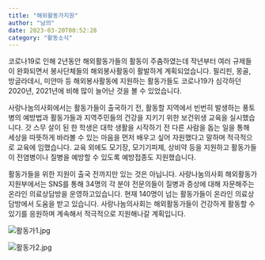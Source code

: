 ```yaml
---
title: "해외활동가지원"
author: "남의"
date: 2023-03-20T00:52:28
category: "활동소식"
---
```


코로나19로 인해 2년동안 해외활동가들의 활동이 주춤하였는데 작년부터 여러 규제들이 완화되면서 봉사단체들의 해외봉사활동이 활발하게 계획되었습니다. 필리핀, 몽골, 방글라데시, 미얀마 등 해외봉사활동에 지원하는 활동가들도 코로나19가 심각하던 2020년, 2021년에 비해 많이 늘어난 것을 볼 수 있었습니다.

사랑나눔의사회에서는 활동가들이 출국하기 전, 활동할 지역에서 빈번히 발생하는 풍토병의 예방법과 활동가들과 지역주민들의 건강을 지키기 위한 보건위생 교육을 실시했습니다. 갓 스무 살이 된 한 학생은 대학 생활을 시작하기 전 다른 사람을 돕는 일을 통해 세상을 따뜻하게 바라볼 수 있는 마음을 먼저 배우고 싶어 자원했다고 말하며 적극적으로 교육에 임했습니다. 교육 외에도 모기장, 모기기피제, 상비약 등을 지원하고 활동가들이 전염병이나 질병을 예방할 수 있도록 예방접종도 지원했습니다.

활동가들을 위한 지원이 출국 전까지만 있는 것은 아닙니다. 사랑나눔의사회 해외활동가지원부에서는 SNS를 통해 34명의 각 분야 전문의들이 질병과 증상에 대해 자문해주는 온라인 의료상담방을 운영하고있습니다. 현재 140명이 넘는 활동가들이 온라인 의료상담방에서 도움을 받고 있습니다. 사랑나눔의사회는 해외활동가들이 건강하게 활동할 수 있기를 응원하며 계속해서 적극적으로 지원해나갈 계획입니다.

![활동가1.jpg](/files/attach/images/2318/947/034/15fb694a51915cb6a9e62eeb670688b4.jpg)

![활동가2.jpg](/files/attach/images/2318/947/034/61e5eddfb64d4cd872f003ad12635e82.jpg)
